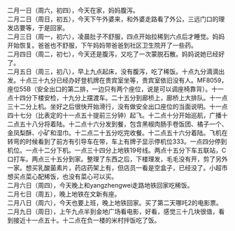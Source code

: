 二月一日（周六，初四），今天在家，妈妈腹泻。</br>
二月二日（周日，初五），今天下午外婆来，和外婆走路看了外公，三远门口的理发店要等，于是回家。</br>
二月三日（周一，初六），凌晨肚子不舒服，四点开始拉稀到六点后才睡觉。妈妈开始恢复。爸爸也不舒服，下午妈妈带爸爸到社区卫生院开了一些药。</br>
二月四日（周二，初七），今天还是腹泻，又吃了一次蒙脱石散。妈妈说她已经好了。</br>
二月五日（周三，初八），早上九点起床，没有腹泻，吃了稀饭。十点九分滴滴出发。十点三十九分已经办好登机牌在贵宾室坐等，贵宾室依旧没有人。MF8059，座位55B（安全出口的第二排，一边只有两个座位，说是可以调座椅靠背）。十一点十四分下楼安检，十九分上摆渡车。二十五分到廊桥上，廊桥上大排队。十一点三十二分上机。坐好之后很快开始滑行，没有做安全出口座位的当面说明。十一点四十七分（比表定的十一点五十提前三分钟）起飞。十二点十分开始巡航，广播十二点五十八分将着陆。十二点十六分发到餐，包含黑椒肉肠手卷饭团、橘子一个、金凤梨酥、小矿和湿巾。十二点二十五分吃完收餐。十二点五十六分着陆。飞机在转弯的时候看到了前方有引导车在带，车上有牌子显示停机位333。一点四分停到机位。一点十二分下机。一点三十四分上地铁19号线。两点十五分下车五联站，C口打车。两点三十五分到家。整理了东西之后，下楼理发，毛毛没有开，剪了另外一家。想买乳酸菌素片，药店药架上有，但店员一看是空盒子，已经没了。小超市想买点菜心配稀饭，也没有菜心可以买。</br>
二月六日（周四），今天晚上和yangzhengwei走路地铁回家吃稀饭。</br>
二月七日（周五），晚上地铁在文新有座。</br>
二月八日（周六），今天也要上班，晚上地铁回家。买了第二天哪吒2的电影票。</br>
二月九日（周日），上午九点半到金地广场看电影，好看，感觉三十几块很值，看到接近十一点五十。十二点在负一楼的米村拌饭吃了饭。</br>
